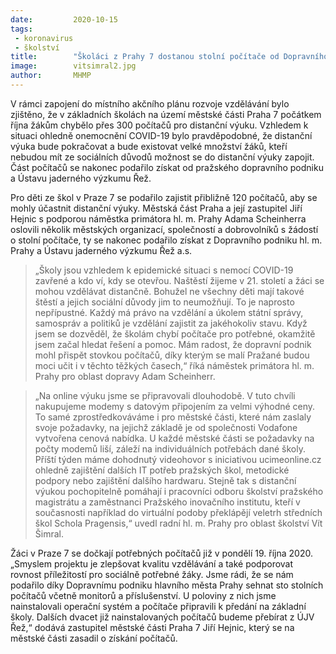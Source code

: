 ```yaml
---
date:         2020-10-15
tags:         
 - koronavirus
 - školství
title:        "Školáci z Prahy 7 dostanou stolní počítače od Dopravního podniku hl. m. Prahy a ÚJV Řež, a.s."
image: 	      vitsimral2.jpg
author:       MHMP
---
```


V rámci zapojení do místního akčního plánu rozvoje vzdělávání bylo zjištěno, že v základních školách na území městské části Praha 7 počátkem října žákům chybělo přes 300 počítačů pro distanční výuku. Vzhledem k situaci ohledně onemocnění COVID-19 bylo pravděpodobné, že distanční výuka bude pokračovat a bude existovat velké množství žáků, kteří nebudou mít ze sociálních důvodů možnost se do distanční výuky zapojit. Část počítačů se nakonec podařilo získat od pražského dopravního podniku a Ústavu jaderného výzkumu Řež.

Pro děti ze škol v Praze 7 se podařilo zajistit přibližně 120 počítačů, aby se mohly účastnit distanční výuky. Městská část Praha a její zastupitel Jiří Hejnic s podporou náměstka primátora hl. m. Prahy Adama Scheinherra oslovili několik městských organizací, společností a dobrovolníků s žádostí o stolní počítače, ty se nakonec podařilo získat z Dopravního podniku hl. m. Prahy a Ústavu jaderného výzkumu Řež a.s.

> „Školy jsou vzhledem k epidemické situaci s nemocí COVID-19 zavřené a kdo ví, kdy se otevřou. Naštěstí žijeme v 21. století a žáci se mohou vzdělávat distančně. Bohužel ne všechny děti mají takové štěstí a jejich sociální důvody jim to neumožňují. To je naprosto nepřípustné. Každý má právo na vzdělání a úkolem státní správy, samospráv a politiků je vzdělání zajistit za jakéhokoliv stavu. Když jsem se dozvěděl, že školám chybí počítače pro potřebné, okamžitě jsem začal hledat řešení a pomoc. Mám radost, že dopravní podnik mohl přispět stovkou počítačů, díky kterým se malí Pražané budou moci učit i v těchto těžkých časech,“ říká náměstek primátora hl. m. Prahy pro oblast dopravy Adam Scheinherr.

> „Na online výuku jsme se připravovali dlouhodobě. V tuto chvíli nakupujeme modemy s datovým připojením za velmi výhodné ceny. To samé zprostředkováváme i pro městské části, které nám zaslaly svoje požadavky, na jejichž základě je od společnosti Vodafone vytvořena cenová nabídka. U každé městské části se požadavky na počty modemů liší, záleží na individuálních potřebách dané školy. Příští týden máme dohodnutý videohovor s iniciativou ucimeonline.cz ohledně zajištění dalších IT potřeb pražských škol, metodické podpory nebo zajištění dalšího hardwaru. Stejně tak s distanční výukou pochopitelně pomáhají i pracovníci odboru školství pražského magistrátu a zaměstnanci Pražského inovačního institutu, kteří v současnosti například do virtuální podoby překlápějí veletrh středních škol Schola Pragensis,“ uvedl radní hl. m. Prahy pro oblast školství Vít Šimral.

Žáci v Praze 7 se dočkají potřebných počítačů již v pondělí 19. října 2020. „Smyslem projektu je zlepšovat kvalitu vzdělávání a také podporovat rovnost příležitostí pro sociálně potřebné žáky. Jsme rádi, že se nám podařilo díky Dopravnímu podniku hlavního města Prahy sehnat sto stolních počítačů včetně monitorů a příslušenství. U poloviny z nich jsme nainstalovali operační systém a počítače připravili k předání na základní školy. Dalších dvacet již nainstalovaných počítačů budeme přebírat z ÚJV Řež,“ dodává zastupitel městské části Praha 7 Jiří Hejnic, který se na městské části zasadil o získání počítačů.

 

